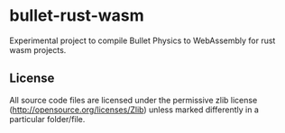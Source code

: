 # bullet-rust-wasm

Experimental project to compile Bullet Physics to WebAssembly for rust wasm projects.

## License

All source code files are licensed under the permissive zlib license
(http://opensource.org/licenses/Zlib) unless marked differently in a particular folder/file.

